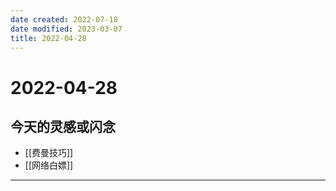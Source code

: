 ```yaml
---
date created: 2022-07-18
date modified: 2023-03-07
title: 2022-04-28
---
```


# 2022-04-28

## 今天的灵感或闪念

- [[费曼技巧]]
- [[网络白嫖]]
---
